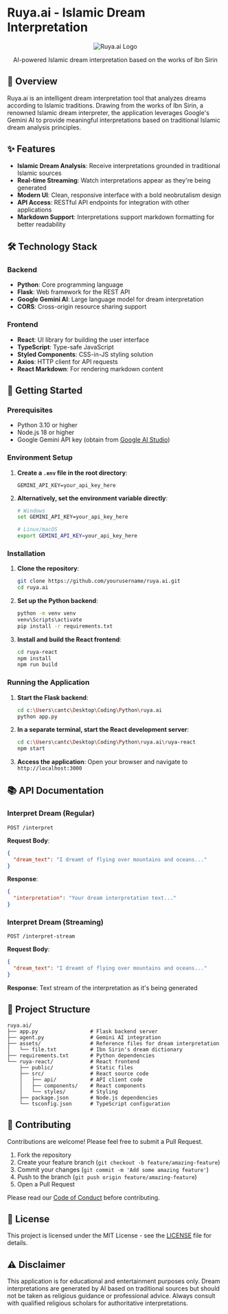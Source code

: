 # Ruya.ai - Islamic Dream Interpretation

<div align="center">
  <img src="https://img.shields.io/badge/Ruya.ai-Islamic%20Dream%20Interpretation-brightgreen" alt="Ruya.ai Logo" />
  <p>AI-powered Islamic dream interpretation based on the works of Ibn Sirin</p>
</div>

## 🌙 Overview

Ruya.ai is an intelligent dream interpretation tool that analyzes dreams according to Islamic traditions. Drawing from the works of Ibn Sirin, a renowned Islamic dream interpreter, the application leverages Google's Gemini AI to provide meaningful interpretations based on traditional Islamic dream analysis principles.

## ✨ Features

- **Islamic Dream Analysis**: Receive interpretations grounded in traditional Islamic sources
- **Real-time Streaming**: Watch interpretations appear as they're being generated
- **Modern UI**: Clean, responsive interface with a bold neobrutalism design
- **API Access**: RESTful API endpoints for integration with other applications
- **Markdown Support**: Interpretations support markdown formatting for better readability

## 🛠️ Technology Stack

### Backend
- **Python**: Core programming language
- **Flask**: Web framework for the REST API
- **Google Gemini AI**: Large language model for dream interpretation
- **CORS**: Cross-origin resource sharing support

### Frontend
- **React**: UI library for building the user interface
- **TypeScript**: Type-safe JavaScript
- **Styled Components**: CSS-in-JS styling solution
- **Axios**: HTTP client for API requests
- **React Markdown**: For rendering markdown content

## 🚀 Getting Started

### Prerequisites

- Python 3.10 or higher
- Node.js 18 or higher
- Google Gemini API key (obtain from [Google AI Studio](https://ai.google.dev/))

### Environment Setup

1. **Create a `.env` file in the root directory**:
   ```
   GEMINI_API_KEY=your_api_key_here
   ```

2. **Alternatively, set the environment variable directly**:
   ```bash
   # Windows
   set GEMINI_API_KEY=your_api_key_here
   
   # Linux/macOS
   export GEMINI_API_KEY=your_api_key_here
   ```

### Installation

1. **Clone the repository**:
   ```bash
   git clone https://github.com/yourusername/ruya.ai.git
   cd ruya.ai
   ```

2. **Set up the Python backend**:
   ```bash
   python -m venv venv
   venv\Scripts\activate
   pip install -r requirements.txt
   ```

3. **Install and build the React frontend**:
   ```bash
   cd ruya-react
   npm install
   npm run build
   ```

### Running the Application

1. **Start the Flask backend**:
   ```bash
   cd c:\Users\cantc\Desktop\Coding\Python\ruya.ai
   python app.py
   ```

2. **In a separate terminal, start the React development server**:
   ```bash
   cd c:\Users\cantc\Desktop\Coding\Python\ruya.ai\ruya-react
   npm start
   ```

3. **Access the application**:
   Open your browser and navigate to `http://localhost:3000`

## 📚 API Documentation

### Interpret Dream (Regular)

```
POST /interpret
```

**Request Body**:
```json
{
  "dream_text": "I dreamt of flying over mountains and oceans..."
}
```

**Response**:
```json
{
  "interpretation": "Your dream interpretation text..."
}
```

### Interpret Dream (Streaming)

```
POST /interpret-stream
```

**Request Body**:
```json
{
  "dream_text": "I dreamt of flying over mountains and oceans..."
}
```

**Response**: Text stream of the interpretation as it's being generated

## 📁 Project Structure

```
ruya.ai/
├── app.py                 # Flask backend server
├── agent.py               # Gemini AI integration
├── assets/                # Reference files for dream interpretation
│   └── file.txt           # Ibn Sirin's dream dictionary
├── requirements.txt       # Python dependencies
└── ruya-react/            # React frontend
    ├── public/            # Static files
    ├── src/               # React source code
    │   ├── api/           # API client code
    │   ├── components/    # React components
    │   └── styles/        # Styling
    ├── package.json       # Node.js dependencies
    └── tsconfig.json      # TypeScript configuration
```

## 🤝 Contributing

Contributions are welcome! Please feel free to submit a Pull Request.

1. Fork the repository
2. Create your feature branch (`git checkout -b feature/amazing-feature`)
3. Commit your changes (`git commit -m 'Add some amazing feature'`)
4. Push to the branch (`git push origin feature/amazing-feature`)
5. Open a Pull Request

Please read our [Code of Conduct](CODE_OF_CONDUCT.md) before contributing.

## 📄 License

This project is licensed under the MIT License - see the [LICENSE](LICENSE) file for details.

## ⚠️ Disclaimer

This application is for educational and entertainment purposes only. Dream interpretations are generated by AI based on traditional sources but should not be taken as religious guidance or professional advice. Always consult with qualified religious scholars for authoritative interpretations.